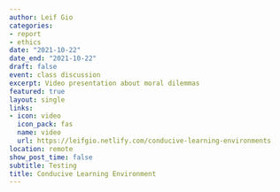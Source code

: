 ```yaml
---
author: Leif Gio
categories:
- report
- ethics
date: "2021-10-22"
date_end: "2021-10-22"
draft: false
event: class discussion
excerpt: Video presentation about moral dilemmas
featured: true
layout: single
links:
- icon: video
  icon_pack: fas
  name: video
  url: https://leifgio.netlify.com/conducive-learning-environments
location: remote
show_post_time: false
subtitle: Testing
title: Conducive Learning Environment
---
```

